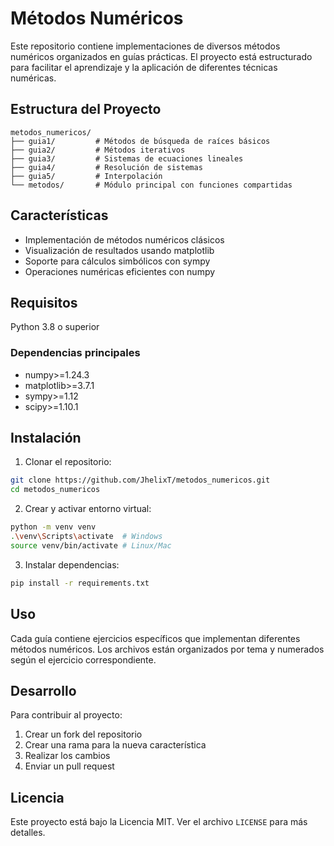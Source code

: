 # Métodos Numéricos

Este repositorio contiene implementaciones de diversos métodos numéricos organizados en guías prácticas. El proyecto está estructurado para facilitar el aprendizaje y la aplicación de diferentes técnicas numéricas.

## Estructura del Proyecto

```
metodos_numericos/
├── guia1/         # Métodos de búsqueda de raíces básicos
├── guia2/         # Métodos iterativos
├── guia3/         # Sistemas de ecuaciones lineales
├── guia4/         # Resolución de sistemas
├── guia5/         # Interpolación
└── metodos/       # Módulo principal con funciones compartidas
```

## Características

- Implementación de métodos numéricos clásicos
- Visualización de resultados usando matplotlib
- Soporte para cálculos simbólicos con sympy
- Operaciones numéricas eficientes con numpy

## Requisitos

Python 3.8 o superior

### Dependencias principales
- numpy>=1.24.3
- matplotlib>=3.7.1
- sympy>=1.12
- scipy>=1.10.1

## Instalación

1. Clonar el repositorio:
```bash
git clone https://github.com/JhelixT/metodos_numericos.git
cd metodos_numericos
```

2. Crear y activar entorno virtual:
```bash
python -m venv venv
.\venv\Scripts\activate  # Windows
source venv/bin/activate # Linux/Mac
```

3. Instalar dependencias:
```bash
pip install -r requirements.txt
```

## Uso

Cada guía contiene ejercicios específicos que implementan diferentes métodos numéricos. Los archivos están organizados por tema y numerados según el ejercicio correspondiente.

## Desarrollo

Para contribuir al proyecto:

1. Crear un fork del repositorio
2. Crear una rama para la nueva característica
3. Realizar los cambios
4. Enviar un pull request

## Licencia

Este proyecto está bajo la Licencia MIT. Ver el archivo `LICENSE` para más detalles.